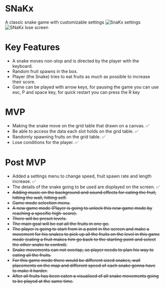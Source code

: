 

# SNaKx
A classic snake game with customizable settings
![SnaKx settings](https://imgur.com/epDtUDy)
![SNaKx lose screen](https://imgur.com/lYSmZ4s)

# Key Features
- A snake moves non-stop and is directed by the player with the keyboard.
- Random fruit spawns in the box.
- Player (the Snake) tries to eat fruits as much as possible to increase their score.
- Game can be played with arrow keys, for pausing the game you can use esc, P and space key, for quick restart you can press the R key
# MVP
- Making the snake move on the grid table that drawn on a canvas. :white_check_mark:
- Be able to access the data each slot holds on the grid table. :white_check_mark:
- Randomly spawning fruits on the grid table. :white_check_mark:
- Lose conditions for the player. :white_check_mark:
# Post MVP
- Added a settings menu to change speed, fruit spawn rate and length increase. :white_check_mark:
- The details of the snake going to be used are displayed on the screen. :white_check_mark:
- ~~Adding music on the background and sound effects for eating the fruit, hitting the wall, hitting self.~~
- ~~Game mode selection menu.~~
- ~~A new game mode (Player is going to unlock this new game mode by reaching a specific high-score).~~
- ~~There will be preset levels.~~
- ~~The main goal will be eat all the fruits in one go.~~
- ~~The player is going to start from in a point in the screen and make a movement for his snakes to pick up all the fruits on the level in this game mode (eating a fruit makes him go back to the starting point and select the other snake to control).~~
- ~~Snake movements can not overlap, so player needs to plan his way to eating all the fruits.~~
- ~~For this game mode there would be different sized snakes, wall placements on the map and different speed of each snake gonna have to make it harder.~~
- ~~After all fruits has been eaten a visualised of all snake movements going to be played at the same time.~~
